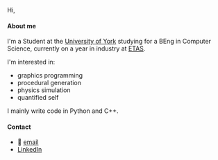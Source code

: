 <!--
**lbowes/lbowes** is a ✨ _special_ ✨ repository because its `README.md` (this file) appears on your GitHub profile.

Here are some ideas to get you started:

- 🔭 I’m currently working on ...
- 🌱 I’m currently learning ...
- 👯 I’m looking to collaborate on ...
- 🤔 I’m looking for help with ...
- 💬 Ask me about ...
- 📫 How to reach me: ...
- 😄 Pronouns: ...
- ⚡ Fun fact: ...
-->

Hi,

#### About me
I'm a Student at the [University of York](https://www.york.ac.uk/) studying for a BEng in Computer Science, currently on a year in industry at [ETAS](https://www.etas.com/en/).

I'm interested in:

* graphics programming
* procedural generation
* physics simulation
* quantified self
 
I mainly write code in Python and C++.

#### Contact
* 📧 [email](lbowes.dev@gmail.com)
* [LinkedIn](https://www.linkedin.com/in/lewis-bowes-1466b7185/)
